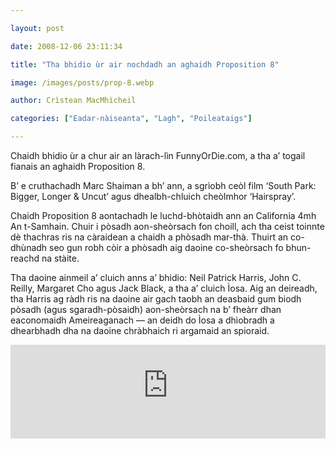 ```yaml
---

layout: post

date: 2008-12-06 23:11:34

title: "Tha bhidio ùr air nochdadh an aghaidh Proposition 8"

image: /images/posts/prop-8.webp

author: Crìstean MacMhìcheil

categories: ["Eadar-nàiseanta", "Lagh", "Poileataigs"]

---
```


Chaidh bhidio ùr a chur air an làrach-lìn FunnyOrDie.com, a tha a’ togail fianais an aghaidh Proposition 8.

B’ e cruthachadh Marc Shaiman a bh’ ann, a sgrìobh ceòl film ‘South Park: Bigger, Longer &amp; Uncut’ agus dhealbh-chluich cheòlmhor ‘Hairspray’.

Chaidh Proposition 8 aontachadh le luchd-bhòtaidh ann an California 4mh An t-Samhain. Chuir i pòsadh aon-sheòrsach fon choill, ach tha ceist toinnte dè thachras ris na càraidean a chaidh a phòsadh mar-thà. Thuirt an co-dhùnadh seo gun robh còir a phòsadh aig daoine co-sheòrsach fo bhun-reachd na stàite.

Tha daoine ainmeil a’ cluich anns a’ bhidio: Neil Patrick Harris, John C. Reilly, Margaret Cho agus Jack Black, a tha a’ cluich Ìosa. Aig an deireadh, tha Harris ag ràdh ris na daoine air gach taobh an deasbaid gum biodh pòsadh (agus sgaradh-pòsaidh) aon-sheòrsach na b’ fheàrr dhan eaconomaidh Ameireaganach — an deidh do Ìosa a dhìobradh a dhearbhadh dha na daoine chràbhaich ri argamaid an spioraid.

<div class="youtube-wrapper"><iframe allow="accelerometer; autoplay; clipboard-write; encrypted-media; gyroscope; picture-in-picture" allowfullscreen="" frameborder="0" src="https://www.youtube-nocookie.com/embed/B_hyT7_Bx9o" title="YouTube video player" width="100%"></iframe></div>
